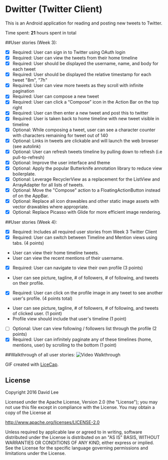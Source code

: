 # Dwitter (Twitter Client)

This is an Android application for reading and posting new tweets to Twitter.

Time spent: **21** hours spent in total

##User stories (Week 3):
- [x] Required: User can sign in to Twitter using OAuth login
- [x] Required: User can view the tweets from their home timeline
- [x] Required: User should be displayed the username, name, and body for each
  tweet
- [x] Required: User should be displayed the relative timestamp for each tweet
  "8m", "7h"
- [x] Required: User can view more tweets as they scroll with infinite
  pagination
- [x] Required: User can compose a new tweet
- [x] Required: User can click a “Compose” icon in the Action Bar on the top
  right
- [x] Required: User can then enter a new tweet and post this to twitter
- [x] Required: User is taken back to home timeline with new tweet visible in
  timeline
- [x] Optional: While composing a tweet, user can see a character counter with
  characters remaining for tweet out of 140
- [x] Optional: Links in tweets are clickable and will launch the web browser
  (see autolink)
- [x] Optional: User can refresh tweets timeline by pulling down to refresh (i.e
  pull-to-refresh)
- [x] Optional: Improve the user interface and theme
- [x] Optional: Apply the popular Butterknife annotation library to reduce view
  boilerplate.
- [x] Optional: Leverage RecyclerView as a replacement for the ListView and
  ArrayAdapter for all lists of tweets.
- [x] Optional: Move the "Compose" action to a FloatingActionButton instead of
  on the AppBar.
- [x] Optional: Replace all icon drawables and other static image assets with
  vector drawables where appropriate.
- [x] Optional: Replace Picasso with Glide for more efficient image rendering.

##User stories (Week 4):
- [x] Required: Includes all required user stories from Week 3 Twitter Client
- [x] Required: User can switch between Timeline and Mention views using tabs.
  (4 points)
- User can view their home timeline tweets.
- User can view the recent mentions of their username.
- [x] Required: User can navigate to view their own profile (3 points)
- User can see picture, tagline, # of followers, # of following, and tweets on
  their profile.
- [x] Required: User can click on the profile image in any tweet to see another
  user's profile. (4 points total)
- User can see picture, tagline, # of followers, # of following, and tweets of
  clicked user. (1 point)
- Profile view should include that user's timeline (1 point)
- [ ] Optional: User can view following / followers list through the profile (2
  points)
- [x] Required: User can infinitely paginate any of these timelines (home,
  mentions, user) by scrolling to the bottom (1 point)

##Walkthrough of all user stories:
<img src='https://github.com/realdlee/Dwitter/blob/master/walkthrough.gif'
title='Video Walkthrough' width='' alt='Video Walkthrough' />

GIF created with [LiceCap](http://www.cockos.com/licecap/).

## License

Copyright 2016 David Lee

Licensed under the Apache License, Version 2.0 (the "License");
you may not use this file except in compliance with the License.
You may obtain a copy of the License at

  http://www.apache.org/licenses/LICENSE-2.0

Unless required by applicable law or agreed to in writing, software
distributed under the License is distributed on an "AS IS" BASIS,
WITHOUT WARRANTIES OR CONDITIONS OF ANY KIND, either express or implied.
See the License for the specific language governing permissions and
limitations under the License.
